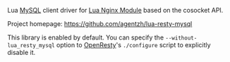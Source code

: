 <!---
    @title         Lua Resty My SQLLibrary
    @creator       Yichun Zhang
    @created       2012-02-29 07:33 GMT
    @modifier      Yichun Zhang
    @modifier_link yichun-zhang
    @modified      2012-02-29 07:35 GMT
    @changes       3
--->

Lua [MySQL](http://en.wikipedia.org/wiki/MySQL) client driver for [Lua Nginx Module](lua-nginx-module.html) based on the cosocket API.

Project homepage: https://github.com/agentzh/lua-resty-mysql

This library is enabled by default. You can specify the `--without-lua_resty_mysql` option to [OpenResty](openresty.html)'s `./configure` script to explicitly disable it.
